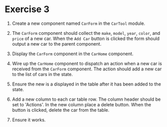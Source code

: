 # Exercise 3

1. Create a new component named `CarForm` in the `CarTool` module.

2. The `CarForm` component should collect the `make`, `model`, `year`, `color`, and `price` of a new car. When the `Add Car` button is clicked the form should output a new car to the parent component.

3. Display the `CarForm` component in the `CarHome` component.

4. Wire up the `CarHome` component to dispatch an action when a new car is received from the `CarForm` component. The action should add a new car to the list of cars in the state.

5. Ensure the new is a displayed in the table after it has been added to the state.

6. Add a new column to each car table row. The column header should be set to 'Actions'. In the new column place a delete button. When the button is clicked, delete the car from the table.

7. Ensure it works.